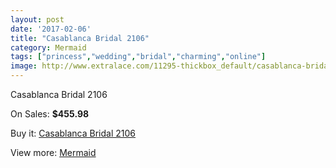 ```yaml
---
layout: post
date: '2017-02-06'
title: "Casablanca Bridal 2106"
category: Mermaid
tags: ["princess","wedding","bridal","charming","online"]
image: http://www.extralace.com/11295-thickbox_default/casablanca-bridal-2106.jpg
---
```

Casablanca Bridal 2106

On Sales: **$455.98**
<a href="https://www.extralace.com/mermaid/5317-casablanca-bridal-2106.html"><amp-img layout="responsive" width="600" height="600" src="//www.extralace.com/11295-thickbox_default/casablanca-bridal-2106.jpg" alt="Casablanca Bridal 2106 0" /></a>

Buy it: [Casablanca Bridal 2106](https://www.extralace.com/mermaid/5317-casablanca-bridal-2106.html "Casablanca Bridal 2106")

View more: [Mermaid](https://www.extralace.com/5-mermaid "Mermaid")
